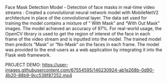 Face Mask Detection Model - Detection of face masks in  real-time video streams :
Created a convolutional neural network model with MobileNetV2 architecture in place of the convolutional layer.
The data set used for training the model contains a mixture of “ With Mask” and “With Out Mask” images.
The model achieved an accuracy of 97%.
For real-world usage, the OpenCV library is used to get the region of interest of the face in each frame of the video stream and is inputted into the model.
The trained model then predicts “Mask” or “No-Mask” on the faces in each frame.
The model was provided to the end-users as a web application by integrating it into the Flask web framework.

PROJECT DEMO:
https://user-images.githubusercontent.com/67554595/146230924-ab1e268b-0d90-4b20-88b9-9cc538f87252.mp4

